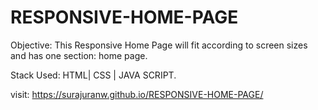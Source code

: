 # RESPONSIVE-HOME-PAGE
Objective: This Responsive Home Page will fit according to screen sizes and has one section: home page.

Stack Used: HTML| CSS | JAVA SCRIPT.

visit: https://surajuranw.github.io/RESPONSIVE-HOME-PAGE/
